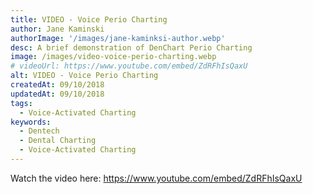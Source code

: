 ```yaml
---
title: VIDEO - Voice Perio Charting
author: Jane Kaminski
authorImage: '/images/jane-kaminksi-author.webp'
desc: A brief demonstration of DenChart Perio Charting
image: /images/video-voice-perio-charting.webp
# videoUrl: https://www.youtube.com/embed/ZdRFhIsQaxU
alt: VIDEO - Voice Perio Charting
createdAt: 09/10/2018
updatedAt: 09/10/2018
tags:
  - Voice-Activated Charting
keywords:
  - Dentech
  - Dental Charting
  - Voice-Activated Charting
---
```

Watch the video here: https://www.youtube.com/embed/ZdRFhIsQaxU

